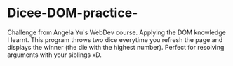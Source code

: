 # Dicee-DOM-practice-
Challenge from Angela Yu's WebDev course. Applying the DOM knowledge I learnt. 
This program throws two dice everytime you refresh the page and displays the winner (the die with the highest number). Perfect for resolving arguments with your siblings xD.
